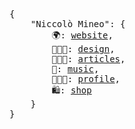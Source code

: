 <pre>
{
    "Niccolò Mineo": {
        🌍: <a href="https://niccolomineo.com/" target="_blank">website</a>,
        👨🏻‍🎨: <a href="https://dribbble.com/niccolomineo" target="_blank">design</a>,
        👨🏻‍💻: <a href="https://niccolomineo.com/articles/" target="_blank">articles</a>,
        🎸: <a href="https://soundcloud.com/niccolo-m" target="_blank">music</a>,
        👨🏻‍💼: <a href="https://linkedin.com/in/niccolomineo" target="_blank">profile</a>,
        🛍: <a href="https://niccolomineo.com/shop/" target="_blank">shop</a>
    }
}
</pre>
